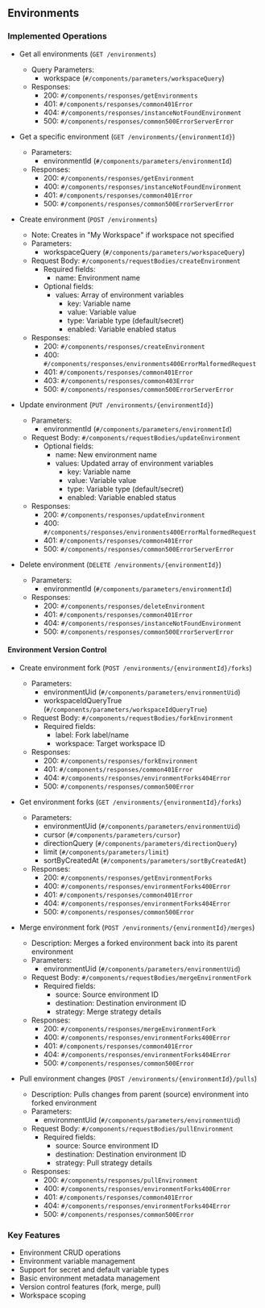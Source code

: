 ## Environments

### Implemented Operations
- Get all environments (`GET /environments`)
  - Query Parameters:
    - workspace (`#/components/parameters/workspaceQuery`)
  - Responses:
    - 200: `#/components/responses/getEnvironments`
    - 401: `#/components/responses/common401Error`
    - 404: `#/components/responses/instanceNotFoundEnvironment`
    - 500: `#/components/responses/common500ErrorServerError`

- Get a specific environment (`GET /environments/{environmentId}`)
  - Parameters:
    - environmentId (`#/components/parameters/environmentId`)
  - Responses:
    - 200: `#/components/responses/getEnvironment`
    - 400: `#/components/responses/instanceNotFoundEnvironment`
    - 401: `#/components/responses/common401Error`
    - 500: `#/components/responses/common500ErrorServerError`

- Create environment (`POST /environments`)
  - Note: Creates in "My Workspace" if workspace not specified
  - Parameters:
    - workspaceQuery (`#/components/parameters/workspaceQuery`)
  - Request Body: `#/components/requestBodies/createEnvironment`
    - Required fields:
      - name: Environment name
    - Optional fields:
      - values: Array of environment variables
        - key: Variable name
        - value: Variable value
        - type: Variable type (default/secret)
        - enabled: Variable enabled status
  - Responses:
    - 200: `#/components/responses/createEnvironment`
    - 400: `#/components/responses/environments400ErrorMalformedRequest`
    - 401: `#/components/responses/common401Error`
    - 403: `#/components/responses/common403Error`
    - 500: `#/components/responses/common500ErrorServerError`

- Update environment (`PUT /environments/{environmentId}`)
  - Parameters:
    - environmentId (`#/components/parameters/environmentId`)
  - Request Body: `#/components/requestBodies/updateEnvironment`
    - Optional fields:
      - name: New environment name
      - values: Updated array of environment variables
        - key: Variable name
        - value: Variable value
        - type: Variable type (default/secret)
        - enabled: Variable enabled status
  - Responses:
    - 200: `#/components/responses/updateEnvironment`
    - 400: `#/components/responses/environments400ErrorMalformedRequest`
    - 401: `#/components/responses/common401Error`
    - 500: `#/components/responses/common500ErrorServerError`

- Delete environment (`DELETE /environments/{environmentId}`)
  - Parameters:
    - environmentId (`#/components/parameters/environmentId`)
  - Responses:
    - 200: `#/components/responses/deleteEnvironment`
    - 401: `#/components/responses/common401Error`
    - 404: `#/components/responses/instanceNotFoundEnvironment`
    - 500: `#/components/responses/common500ErrorServerError`

#### Environment Version Control
- Create environment fork (`POST /environments/{environmentId}/forks`)
  - Parameters:
    - environmentUid (`#/components/parameters/environmentUid`)
    - workspaceIdQueryTrue (`#/components/parameters/workspaceIdQueryTrue`)
  - Request Body: `#/components/requestBodies/forkEnvironment`
    - Required fields:
      - label: Fork label/name
      - workspace: Target workspace ID
  - Responses:
    - 200: `#/components/responses/forkEnvironment`
    - 401: `#/components/responses/common401Error`
    - 404: `#/components/responses/environmentForks404Error`
    - 500: `#/components/responses/common500Error`

- Get environment forks (`GET /environments/{environmentId}/forks`)
  - Parameters:
    - environmentUid (`#/components/parameters/environmentUid`)
    - cursor (`#/components/parameters/cursor`)
    - directionQuery (`#/components/parameters/directionQuery`)
    - limit (`#/components/parameters/limit`)
    - sortByCreatedAt (`#/components/parameters/sortByCreatedAt`)
  - Responses:
    - 200: `#/components/responses/getEnvironmentForks`
    - 400: `#/components/responses/environmentForks400Error`
    - 401: `#/components/responses/common401Error`
    - 404: `#/components/responses/environmentForks404Error`
    - 500: `#/components/responses/common500Error`

- Merge environment fork (`POST /environments/{environmentId}/merges`)
  - Description: Merges a forked environment back into its parent environment
  - Parameters:
    - environmentUid (`#/components/parameters/environmentUid`)
  - Request Body: `#/components/requestBodies/mergeEnvironmentFork`
    - Required fields:
      - source: Source environment ID
      - destination: Destination environment ID
      - strategy: Merge strategy details
  - Responses:
    - 200: `#/components/responses/mergeEnvironmentFork`
    - 400: `#/components/responses/environmentForks400Error`
    - 401: `#/components/responses/common401Error`
    - 404: `#/components/responses/environmentForks404Error`
    - 500: `#/components/responses/common500Error`

- Pull environment changes (`POST /environments/{environmentId}/pulls`)
  - Description: Pulls changes from parent (source) environment into forked environment
  - Parameters:
    - environmentUid (`#/components/parameters/environmentUid`)
  - Request Body: `#/components/requestBodies/pullEnvironment`
    - Required fields:
      - source: Source environment ID
      - destination: Destination environment ID
      - strategy: Pull strategy details
  - Responses:
    - 200: `#/components/responses/pullEnvironment`
    - 400: `#/components/responses/environmentForks400Error`
    - 401: `#/components/responses/common401Error`
    - 404: `#/components/responses/environmentForks404Error`
    - 500: `#/components/responses/common500Error`

### Key Features
- Environment CRUD operations
- Environment variable management
- Support for secret and default variable types
- Basic environment metadata management
- Version control features (fork, merge, pull)
- Workspace scoping
